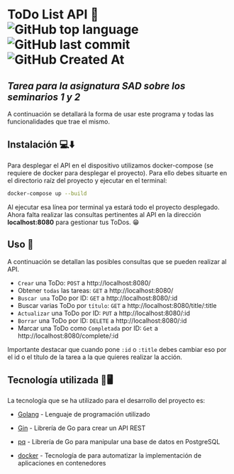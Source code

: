 # ToDo List API 📒 ![GitHub top language](https://img.shields.io/github/languages/top/alerone/SadAPI?color=%2377CDFF) ![GitHub last commit](https://img.shields.io/github/last-commit/alerone/SadAPI?color=%23bc0bbf) ![GitHub Created At](https://img.shields.io/github/created-at/alerone/SadAPI?color=%230dba69)




## _Tarea para la asignatura SAD sobre los seminarios 1 y 2_

A continuación se detallará la forma de usar este programa y todas las funcionalidades que trae el mismo.

## Instalación 💻⬇️

Para desplegar el API en el dispositivo utilizamos docker-compose (se requiere de docker para desplegar el proyecto). Para ello debes situarte en el directorio raíz del proyecto y ejecutar en el terminal:

```bash
docker-compose up --build
```

Al ejecutar esa línea por terminal ya estará todo el proyecto desplegado. Ahora falta realizar las consultas pertinentes al API en la dirección **localhost:8080** para gestionar tus ToDos. 😁

## Uso 🧠

A continuación se detallan las posibles consultas que se pueden realizar al API.

- `Crear` una ToDo: `POST` a http://localhost:8080/
- Obtener `todas` las tareas: `GET` a http://localhost:8080/
- `Buscar una` ToDo por ID: `GET` a http://localhost:8080/:id
- Buscar varias ToDo por `título`: `GET` a http://localhost:8080/title/:title
- `Actualizar` una ToDo por ID: `PUT` a http://localhost:8080/:id
- `Borrar` una ToDo por ID: `DELETE` a http://localhost:8080/:id
- Marcar una ToDo como `Completada` por ID: `Get` a http://localhost:8080/complete/:id

Importante destacar que cuando pone `:id` o `:title` debes cambiar eso por el id o el título de la tarea a la que quieres realizar la acción.

## Tecnología utilizada 🤖🖥️

La tecnología que se ha utilizado para el desarrollo del proyecto es:

- [Golang](https://go.dev/) - Lenguaje de programación utilizado

- [Gin](github.com/gin-gonic/gin) - Librería de Go para crear un API REST

- [pq](github.com/lib/pq) - Librería de Go para manipular una base de datos en PostgreSQL

- [docker](https://www.docker.com/) - Tecnología de para automatizar la implementación de aplicaciones en contenedores
